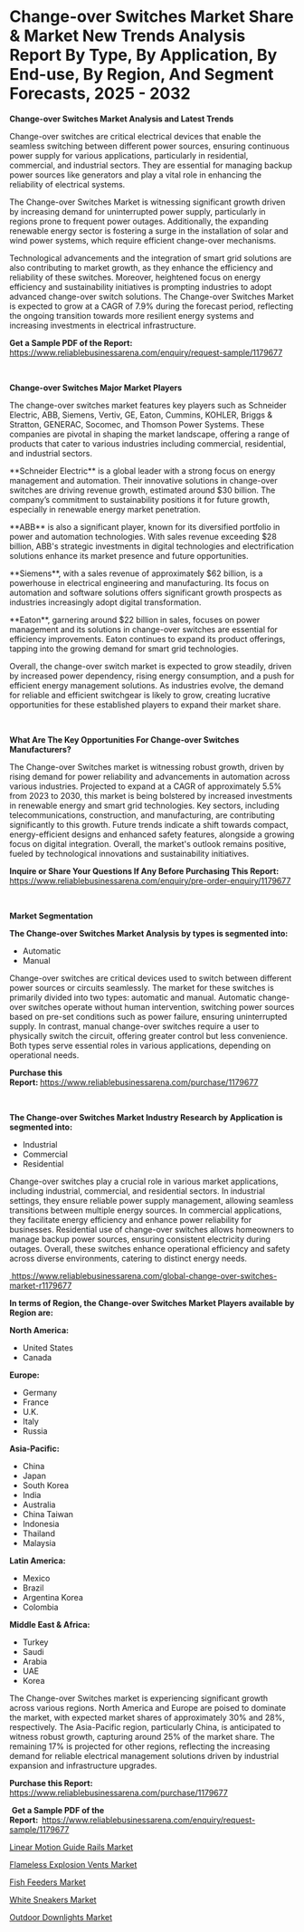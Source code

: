 <p><h1>Change-over Switches Market Share & Market New Trends Analysis Report By Type, By Application, By End-use, By Region, And Segment Forecasts, 2025 - 2032</h1></p><p><strong>Change-over Switches Market Analysis and Latest Trends</strong></p>
<p><p>Change-over switches are critical electrical devices that enable the seamless switching between different power sources, ensuring continuous power supply for various applications, particularly in residential, commercial, and industrial sectors. They are essential for managing backup power sources like generators and play a vital role in enhancing the reliability of electrical systems.</p><p>The Change-over Switches Market is witnessing significant growth driven by increasing demand for uninterrupted power supply, particularly in regions prone to frequent power outages. Additionally, the expanding renewable energy sector is fostering a surge in the installation of solar and wind power systems, which require efficient change-over mechanisms. </p><p>Technological advancements and the integration of smart grid solutions are also contributing to market growth, as they enhance the efficiency and reliability of these switches. Moreover, heightened focus on energy efficiency and sustainability initiatives is prompting industries to adopt advanced change-over switch solutions. The Change-over Switches Market is expected to grow at a CAGR of 7.9% during the forecast period, reflecting the ongoing transition towards more resilient energy systems and increasing investments in electrical infrastructure.</p></p>
<p><strong>Get a Sample PDF of the Report:&nbsp;</strong> <a href="https://www.reliablebusinessarena.com/enquiry/request-sample/1179677?utm_campaign=3024&utm_medium=2&utm_source=Github&utm_content=ia&utm_term=24032025&utm_id=change-over-switches">https://www.reliablebusinessarena.com/enquiry/request-sample/1179677</a></p>
<p>&nbsp;</p>
<p><strong>Change-over Switches Major Market Players</strong></p>
<p><p>The change-over switches market features key players such as Schneider Electric, ABB, Siemens, Vertiv, GE, Eaton, Cummins, KOHLER, Briggs & Stratton, GENERAC, Socomec, and Thomson Power Systems. These companies are pivotal in shaping the market landscape, offering a range of products that cater to various industries including commercial, residential, and industrial sectors.</p><p>**Schneider Electric** is a global leader with a strong focus on energy management and automation. Their innovative solutions in change-over switches are driving revenue growth, estimated around $30 billion. The company’s commitment to sustainability positions it for future growth, especially in renewable energy market penetration.</p><p>**ABB** is also a significant player, known for its diversified portfolio in power and automation technologies. With sales revenue exceeding $28 billion, ABB's strategic investments in digital technologies and electrification solutions enhance its market presence and future opportunities.</p><p>**Siemens**, with a sales revenue of approximately $62 billion, is a powerhouse in electrical engineering and manufacturing. Its focus on automation and software solutions offers significant growth prospects as industries increasingly adopt digital transformation.</p><p>**Eaton**, garnering around $22 billion in sales, focuses on power management and its solutions in change-over switches are essential for efficiency improvements. Eaton continues to expand its product offerings, tapping into the growing demand for smart grid technologies.</p><p>Overall, the change-over switch market is expected to grow steadily, driven by increased power dependency, rising energy consumption, and a push for efficient energy management solutions. As industries evolve, the demand for reliable and efficient switchgear is likely to grow, creating lucrative opportunities for these established players to expand their market share.</p></p>
<p>&nbsp;</p>
<p><strong>What Are The Key Opportunities For Change-over Switches Manufacturers?</strong></p>
<p><p>The Change-over Switches market is witnessing robust growth, driven by rising demand for power reliability and advancements in automation across various industries. Projected to expand at a CAGR of approximately 5.5% from 2023 to 2030, this market is being bolstered by increased investments in renewable energy and smart grid technologies. Key sectors, including telecommunications, construction, and manufacturing, are contributing significantly to this growth. Future trends indicate a shift towards compact, energy-efficient designs and enhanced safety features, alongside a growing focus on digital integration. Overall, the market's outlook remains positive, fueled by technological innovations and sustainability initiatives.</p></p>
<p><strong>Inquire or Share Your Questions If Any Before Purchasing This Report:</strong> <a href="https://www.reliablebusinessarena.com/enquiry/pre-order-enquiry/1179677?utm_campaign=3024&utm_medium=2&utm_source=Github&utm_content=ia&utm_term=24032025&utm_id=change-over-switches">https://www.reliablebusinessarena.com/enquiry/pre-order-enquiry/1179677</a></p>
<p>&nbsp;</p>
<p><strong>Market Segmentation</strong></p>
<p><strong>The Change-over Switches Market Analysis by types is segmented into:</strong></p>
<p><ul><li>Automatic</li><li>Manual</li></ul></p>
<p><p>Change-over switches are critical devices used to switch between different power sources or circuits seamlessly. The market for these switches is primarily divided into two types: automatic and manual. Automatic change-over switches operate without human intervention, switching power sources based on pre-set conditions such as power failure, ensuring uninterrupted supply. In contrast, manual change-over switches require a user to physically switch the circuit, offering greater control but less convenience. Both types serve essential roles in various applications, depending on operational needs.</p></p>
<p><strong>Purchase this Report:&nbsp;</strong><a href="https://www.reliablebusinessarena.com/purchase/1179677?utm_campaign=3024&utm_medium=2&utm_source=Github&utm_content=ia&utm_term=24032025&utm_id=change-over-switches">https://www.reliablebusinessarena.com/purchase/1179677</a></p>
<p>&nbsp;</p>
<p><strong>The Change-over Switches Market Industry Research by Application is segmented into:</strong></p>
<p><ul><li>Industrial</li><li>Commercial</li><li>Residential</li></ul></p>
<p><p>Change-over switches play a crucial role in various market applications, including industrial, commercial, and residential sectors. In industrial settings, they ensure reliable power supply management, allowing seamless transitions between multiple energy sources. In commercial applications, they facilitate energy efficiency and enhance power reliability for businesses. Residential use of change-over switches allows homeowners to manage backup power sources, ensuring consistent electricity during outages. Overall, these switches enhance operational efficiency and safety across diverse environments, catering to distinct energy needs.</p></p>
<p><a href="https://www.reliablebusinessarena.com/global-change-over-switches-market-r1179677?utm_campaign=3024&utm_medium=2&utm_source=Github&utm_content=ia&utm_term=24032025&utm_id=change-over-switches">&nbsp;https://www.reliablebusinessarena.com/global-change-over-switches-market-r1179677</a></p>
<p><strong>In terms of Region, the Change-over Switches Market Players available by Region are:</strong></p>
<p>
    <p> <strong> North America: </strong>
        <ul>
            <li>United States</li>
            <li>Canada</li>
        </ul>
        </p> 
    <p> <strong> Europe: </strong>
        <ul>
            <li>Germany</li>
            <li>France</li>
            <li>U.K.</li>
            <li>Italy</li>
            <li>Russia</li>
        </ul>
        </p> 
    <p> <strong> Asia-Pacific: </strong>
        <ul>
            <li>China</li>
            <li>Japan</li>
            <li>South Korea</li>
            <li>India</li>
            <li>Australia</li>
            <li>China Taiwan</li>
            <li>Indonesia</li>
            <li>Thailand</li>
            <li>Malaysia</li>
        </ul>
        </p> 
    <p> <strong> Latin America: </strong>
        <ul>
            <li>Mexico</li>
            <li>Brazil</li>
            <li>Argentina Korea</li>
            <li>Colombia</li>
        </ul>
        </p> 
    <p> <strong> Middle East & Africa: </strong>
        <ul>
            <li>Turkey</li>
            <li>Saudi</li>
            <li>Arabia</li>
            <li>UAE</li>
            <li>Korea</li>
        </ul>
    </p>
    </p>
<p><p>The Change-over Switches market is experiencing significant growth across various regions. North America and Europe are poised to dominate the market, with expected market shares of approximately 30% and 28%, respectively. The Asia-Pacific region, particularly China, is anticipated to witness robust growth, capturing around 25% of the market share. The remaining 17% is projected for other regions, reflecting the increasing demand for reliable electrical management solutions driven by industrial expansion and infrastructure upgrades.</p></p>
<p><strong>Purchase this Report: </strong><a href="https://www.reliablebusinessarena.com/purchase/1179677?utm_campaign=3024&utm_medium=2&utm_source=Github&utm_content=ia&utm_term=24032025&utm_id=change-over-switches">https://www.reliablebusinessarena.com/purchase/1179677</a></p>
<p>&nbsp;<strong>Get a Sample PDF of the Report:&nbsp;&nbsp;</strong><a href="https://www.reliablebusinessarena.com/enquiry/request-sample/1179677?utm_campaign=3024&utm_medium=2&utm_source=Github&utm_content=ia&utm_term=24032025&utm_id=change-over-switches">https://www.reliablebusinessarena.com/enquiry/request-sample/1179677</a></p>
<p><strong></strong></p>
<p><p><a href="https://www.linkedin.com/pulse/detailed-report-linear-motion-guide-rails-market-growth-9knbe?utm_campaign=3024&utm_medium=2&utm_source=Github&utm_content=ia&utm_term=24032025&utm_id=change-over-switches">Linear Motion Guide Rails Market</a></p><p><a href="https://www.linkedin.com/pulse/strategic-market-insights-global-flameless-explosion-wg0ee?utm_campaign=3024&utm_medium=2&utm_source=Github&utm_content=ia&utm_term=24032025&utm_id=change-over-switches">Flameless Explosion Vents Market</a></p><p><a href="https://www.linkedin.com/pulse/key-driving-factors-fish-feeders-industry-striking-cagr-ze3pe?utm_campaign=3024&utm_medium=2&utm_source=Github&utm_content=ia&utm_term=24032025&utm_id=change-over-switches">Fish Feeders Market</a></p><p><a href="https://www.linkedin.com/pulse/astudy-onthe-global-white-sneakers-market-includinginformation-rlkse?utm_campaign=3024&utm_medium=2&utm_source=Github&utm_content=ia&utm_term=24032025&utm_id=change-over-switches">White Sneakers Market</a></p><p><a href="https://www.linkedin.com/pulse/outdoor-downlights-market-2025-2032-applications-regional-misgc?utm_campaign=3024&utm_medium=2&utm_source=Github&utm_content=ia&utm_term=24032025&utm_id=change-over-switches">Outdoor Downlights Market</a></p></p>